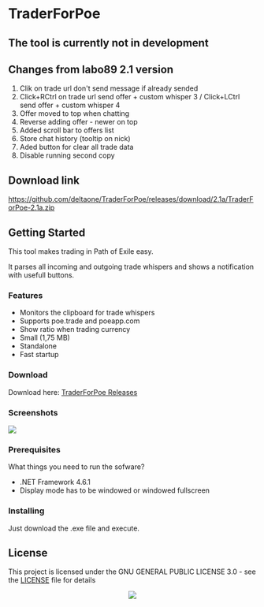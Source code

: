 # TraderForPoe
## The tool is currently not in development

## Changes from labo89 2.1 version

1. Clik on trade url don't send message if already sended 
2. Click+RCtrl on trade url send offer + custom whisper 3 / Click+LCtrl send offer + custom whisper 4
3. Offer moved to top when chatting
4. Reverse adding offer - newer on top
5. Added scroll bar to offers list
6. Store chat history (tooltip on nick)
7. Aded button for clear all trade data
8. Disable running second copy

## Download link
https://github.com/deltaone/TraderForPoe/releases/download/2.1a/TraderForPoe-2.1a.zip

## Getting Started

This tool makes trading in Path of Exile easy. 

It parses all incoming and outgoing trade whispers and shows a notification with usefull buttons.

### Features
- Monitors the clipboard for trade whispers
- Supports poe.trade and poeapp.com
- Show ratio when trading currency
- Small (1,75 MB)
- Standalone
- Fast startup


### Download
Download here: [TraderForPoe Releases](https://github.com/labo89/TraderForPoe/releases)

### Screenshots
![](https://github.com/labo89/TraderForPoe/blob/master/Screenshots/screen_05.PNG?raw=true "")

### Prerequisites

What things you need to run the sofware?
- .NET Framework 4.6.1
- Display mode has to be windowed or windowed fullscreen

### Installing

Just download the .exe file and execute.

## License

This project is licensed under the GNU GENERAL PUBLIC LICENSE 3.0 - see the [LICENSE](LICENSE.md) file for details

<p align="center"> <img src="https://komarev.com/ghpvc/?username=deltaone-TraderForPoe&label=Repository%20views&color=ce9927&style=flat" /> </p>

